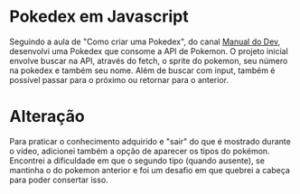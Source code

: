 <h1>Pokedex em Javascript</h1>
<p>Seguindo a aula de "Como criar uma Pokedex", do canal <a href="https://www.youtube.com/watch?v=SjtdH3dWLa8&t=46s">Manual do Dev</a>, desenvolvi uma Pokedex que consome
a API de Pokemon. O projeto inicial envolve buscar na API, através do fetch, o sprite do pokemon, seu número na pokedex e também seu nome. Além de buscar com input, 
também é possível passar para o próximo ou retornar para o anterior.</p>
<h1>Alteração</h1>
<p>Para praticar o conhecimento adquirido e "sair" do que é mostrado durante o vídeo, adicionei também a opção de aparecer os tipos do pokémon. Encontrei a dificuldade 
em que o segundo tipo (quando ausente), se mantinha o do pokemon anterior e foi um desafio em que quebrei a cabeça para poder consertar isso. </p>
